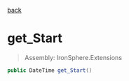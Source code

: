 ﻿

[back](/IronSphere.Extensions/types/DateTimeSpan)

# get_Start

> Assembly: IronSphere.Extensions

```csharp
public DateTime get_Start()
```



 